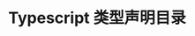 <!--
 * @Description: 目录说明文档
 * @Author: wangshuhao.com
 * @Date: 2020/03/22 22:34:33
 * @LastEditors: wangshuhao.com
 * @LastEditTime: 2020/03/22 22:35:29
 -->

# Typescript 类型声明目录
